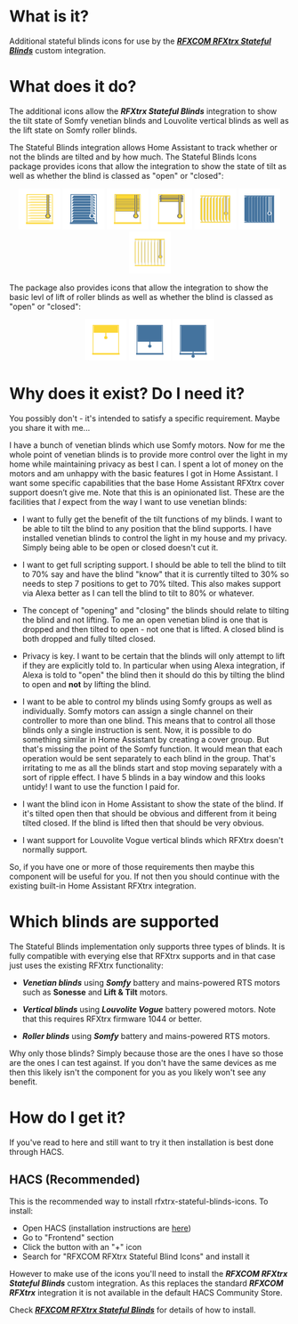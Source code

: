 # What is it?

Additional stateful blinds icons for use by the [**_RFXCOM RFXtrx Stateful Blinds_**](https://github.com/RJArmitage/rfxtrx-stateful-blinds) custom integration.

# What does it do?

The additional icons allow the **_RFXtrx Stateful Blinds_** integration to show the tilt state of Somfy venetian blinds and Louvolite vertical blinds as well as the lift state on Somfy roller blinds.

The Stateful Blinds integration allows Home Assistant to track whether or not the blinds are tilted and by how much. The Stateful Blinds Icons package provides icons that allow the integration to show the state of tilt as well as whether the blind is classed as "open" or "closed":

<div style="text-align: center"><img src="https://raw.githubusercontent.com/RJArmitage/rfxtrx-stateful-blinds-icons/main/dist/icons/venetian/active/50.svg" alt="Inactive fully tilted open venetian blind" style="height: 75px; width:75px;"/> <img src="https://raw.githubusercontent.com/RJArmitage/rfxtrx-stateful-blinds-icons/main/dist/icons/venetian/inactive/20.svg" alt="Inactive partially tilted closed venetian blind" style="height: 75px; width:75px;"/> <img src="https://raw.githubusercontent.com/RJArmitage/rfxtrx-stateful-blinds-icons/main/dist/icons/venetian/active/mid.svg" alt="Active partially lifted venetian blind" style="height: 75px; width:75px;"/> <img src="https://raw.githubusercontent.com/RJArmitage/rfxtrx-stateful-blinds-icons/main/dist/icons/venetian/active/up.svg" alt="Active fully lifted venetian blind" style="height: 75px; width:75px;"/> <img src="https://raw.githubusercontent.com/RJArmitage/rfxtrx-stateful-blinds-icons/main/dist/icons/vertical/active/25.svg" alt="Inactive partially fully tilted closed vertical blind" style="height: 75px; width:75px;"/> <img src="https://raw.githubusercontent.com/RJArmitage/rfxtrx-stateful-blinds-icons/main/dist/icons/vertical/inactive/00.svg" alt="Inactive fully tilted closed vertical blind" style="height: 75px; width:75px;"/> <img src="https://raw.githubusercontent.com/RJArmitage/rfxtrx-stateful-blinds-icons/main/dist/icons/vertical/active/50.svg" alt="Active fully tilted open vertical blind" style="height: 75px; width:75px;"/> </div>

The package also provides icons that allow the integration to show the basic levl of lift of roller blinds as well as whether the blind is classed as "open" or "closed":

<div style="text-align: center"> <img src="https://raw.githubusercontent.com/RJArmitage/rfxtrx-stateful-blinds-icons/main/dist/icons/roller/active/99.svg" alt="Active fully opened roller blind" style="height: 75px; width:75px;"/> <img src="https://raw.githubusercontent.com/RJArmitage/rfxtrx-stateful-blinds-icons/main/dist/icons/roller/inactive/50.svg" alt="Inactive partially closed roller blind" style="height: 75px; width:75px;"/> <img src="https://raw.githubusercontent.com/RJArmitage/rfxtrx-stateful-blinds-icons/main/dist/icons/roller/inactive/00.svg" alt="Inactive fully closed roller blind" style="height: 75px; width:75px;"/> </div>

# Why does it exist? Do I need it?

You possibly don't - it's intended to satisfy a specific requirement. Maybe you share it with me...

I have a bunch of venetian blinds which use Somfy motors. Now for me the whole point of venetian blinds is to provide more control over the light in my home while maintaining privacy as best I can. I spent a lot of money on the motors and am unhappy with the basic features I got in Home Assistant. I want some specific capabilities that the base Home Assistant RFXtrx cover support doesn’t give me. Note that this is an opinionated list. These are the facilities that _I_ expect from the way I want to use venetian blinds:

- I want to fully get the benefit of the tilt functions of my blinds. I want to be able to tilt the blind to any position that the blind supports. I have installed venetian blinds to control the light in my house and my privacy. Simply being able to be open or closed doesn't cut it.

- I want to get full scripting support. I should be able to tell the blind to tilt to 70% say and have the blind "know" that it is currently tilted to 30% so needs to step 7 positions to get to 70% tilted. This also makes support via Alexa better as I can tell the blind to tilt to 80% or whatever.

- The concept of "opening" and "closing" the blinds should relate to tilting the blind and not lifting. To me an open venetian blind is one that is dropped and then tilted to open - not one that is lifted. A closed blind is both dropped and fully tilted closed.

- Privacy is key. I want to be certain that the blinds will only attempt to lift if they are explicitly told to. In particular when using Alexa integration, if Alexa is told to "open" the blind then it should do this by tilting the blind to open and **not** by lifting the blind.

- I want to be able to control my blinds using Somfy groups as well as individually. Somfy motors can assign a single channel on their controller to more than one blind. This means that to control all those blinds only a single instruction is sent. Now, it is possible to do something similar in Home Assistant by creating a cover group. But that's missing the point of the Somfy function. It would mean that each operation would be sent separately to each blind in the group. That's irritating to me as all the blinds start and stop moving separately with a sort of ripple effect. I have 5 blinds in a bay window and this looks untidy! I want to use the function I paid for.

- I want the blind icon in Home Assistant to show the state of the blind. If it's tilted open then that should be obvious and different from it being tilted closed. If the blind is lifted then that should be very obvious.

- I want support for Louvolite Vogue vertical blinds which RFXtrx doesn't normally support.

So, if you have one or more of those requirements then maybe this component will be useful for you. If not then you should continue with the existing built-in Home Assistant RFXtrx integration.

# Which blinds are supported

The Stateful Blinds implementation only supports three types of blinds. It is fully compatible with everying else that RFXtrx supports and in that case just uses the existing RFXtrx functionality:

- **_Venetian blinds_** using **_Somfy_** battery and mains-powered RTS motors such as **Sonesse** and **Lift & Tilt** motors.

- **_Vertical blinds_** using **_Louvolite Vogue_** battery powered motors. Note that this requires RFXtrx firmware 1044 or better.

- **_Roller blinds_** using **_Somfy_** battery and mains-powered RTS motors.

Why only those blinds? Simply because those are the ones I have so those are the ones I can test against. If you don't have the same devices as me then this likely isn't the component for you as you likely won't see any benefit.

# How do I get it?

If you've read to here and still want to try it then installation is best done through HACS.

## HACS (Recommended)

This is the recommended way to install rfxtrx-stateful-blinds-icons. To install:

- Open HACS (installation instructions are [here](https://hacs.xyz/docs/installation/installation/))
- Go to "Frontend" section
- Click the button with an "+" icon
- Search for "RFXCOM RFXtrx Stateful Blind Icons" and install it

However to make use of the icons you'll need to install the **_RFXCOM RFXtrx Stateful Blinds_** custom integration. As this replaces the standard **_RFXCOM RFXtrx_** integration it is not available in the default HACS Community Store.

Check [**_RFXCOM RFXtrx Stateful Blinds_**](https://github.com/RJArmitage/rfxtrx-stateful-blinds) for details of how to install.
